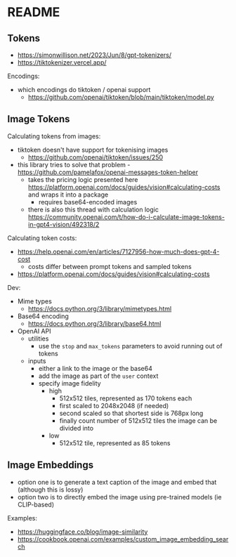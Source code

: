 # README

## Tokens

- https://simonwillison.net/2023/Jun/8/gpt-tokenizers/
- https://tiktokenizer.vercel.app/

Encodings:

- which encodings do tiktoken / openai support
  - https://github.com/openai/tiktoken/blob/main/tiktoken/model.py

## Image Tokens

Calculating tokens from images:

- tiktoken doesn't have support for tokenising images
  - https://github.com/openai/tiktoken/issues/250
- this library tries to solve that problem - https://github.com/pamelafox/openai-messages-token-helper
  - takes the pricing logic presented here https://platform.openai.com/docs/guides/vision#calculating-costs and wraps it into a package
    - requires base64-encoded images
  - there is also this thread with calculation logic https://community.openai.com/t/how-do-i-calculate-image-tokens-in-gpt4-vision/492318/2

Calculating token costs:

- https://help.openai.com/en/articles/7127956-how-much-does-gpt-4-cost
  - costs differ between prompt tokens and sampled tokens
- https://platform.openai.com/docs/guides/vision#calculating-costs

Dev:

- Mime types
  - https://docs.python.org/3/library/mimetypes.html
- Base64 encoding
  - https://docs.python.org/3/library/base64.html
- OpenAI API
  - utilities
    - use the `stop` and `max_tokens` parameters to avoid running out of tokens
  - inputs
    - either a link to the image or the base64
    - add the image as part of the `user` context
    - specify image fidelity
      - high
        - 512x512 tiles, represented as 170 tokens each
        - first scaled to 2048x2048 (if needed)
        - second scaled so that shortest side is 768px long
        - finally count number of 512x512 tiles the image can be divided into
      - low
        - 512x512 tile, represented as 85 tokens

## Image Embeddings

- option one is to generate a text caption of the image and embed that (although this is lossy)
- option two is to directly embed the image using pre-trained models (ie CLIP-based)

Examples:

- https://huggingface.co/blog/image-similarity
- https://cookbook.openai.com/examples/custom_image_embedding_search
